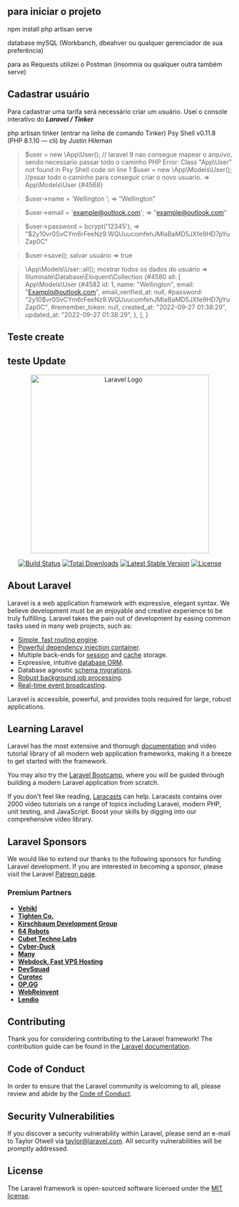 ## para iniciar o projeto 
npm install
php artisan serve

database mySQL (Workbanch, dbeahver ou qualquer gerenciador de sua preferência)

para as Requests utilizei o Postman (insomnia ou qualquer outra também serve)

## Cadastrar usuário

Para cadastrar uma tarifa será necessário criar um usuário.
Usei o console interativo do ***Laravel / Tinker***

php artisan tinker (entrar na linha de comando Tinker)
Psy Shell v0.11.8 (PHP 8.1.10 — cli) by Justin Hileman

> $user = new \App\User(); // laravel 9 nao consegue mapear o arquivo, sendo necessario passar todo o caminho 
PHP Error:  Class "App\User" not found in Psy Shell code on line 1
$user = new \App\Models\User();  //pssar todo o caminho para conseguir criar o novo usuario.
=> App\Models\User {#4568}
> 

> $user->name = ‘Wellington ’;
=> "Wellington"
> 

> $user->email = 'example@outlook.com';
=> "example@outlook.com"
> 

> $user->password = bcrypt('12345');
=> "$2y$10$vr0SvCYm6rFeeNz9.WQUuucomfehJMIaBaMD5JXfe9HD7pYuZap0C"
> 

> $user->save(); salvar usuário
=> true
> 

> \App\Models\User::all(); mostrar todos os dados do usuário
=> Illuminate\Database\Eloquent\Collection {#4580
all: [
App\Models\User {#4582
id: 1,
name: "Wellington",
email: "Examplo@outlook.com",
email_verified_at: null,
#password: "$2y$10$vr0SvCYm6rFeeNz9.WQUuucomfehJMIaBaMD5JXfe9HD7pYuZap0C",
#remember_token: null,
created_at: "2022-09-27 01:38:29",
updated_at: "2022-09-27 01:38:29",
},
],
}

## Teste create
<p align="center"><a href="https://drive.google.com/file/d/15FyHAEcb0rwvo2ZMlaF0JD1V2tvNWJpG/view?usp=sharing" target="_blank" width="400" alt="Teste create tarifa"></a></p>

## teste Update
<p align="center"><a href="https://drive.google.com/file/d/1H3bDmlYh4KxkUUevUUO0VC5mSHNQ0Lsw/view?usp=sharing" target="_blank" width="400" alt="Teste update tarifa"></a></p>

<p align="center"><a href="https://laravel.com" target="_blank"><img src="https://raw.githubusercontent.com/laravel/art/master/logo-lockup/5%20SVG/2%20CMYK/1%20Full%20Color/laravel-logolockup-cmyk-red.svg" width="400" alt="Laravel Logo"></a></p>

<p align="center">
<a href="https://travis-ci.org/laravel/framework"><img src="https://travis-ci.org/laravel/framework.svg" alt="Build Status"></a>
<a href="https://packagist.org/packages/laravel/framework"><img src="https://img.shields.io/packagist/dt/laravel/framework" alt="Total Downloads"></a>
<a href="https://packagist.org/packages/laravel/framework"><img src="https://img.shields.io/packagist/v/laravel/framework" alt="Latest Stable Version"></a>
<a href="https://packagist.org/packages/laravel/framework"><img src="https://img.shields.io/packagist/l/laravel/framework" alt="License"></a>
</p>

## About Laravel

Laravel is a web application framework with expressive, elegant syntax. We believe development must be an enjoyable and creative experience to be truly fulfilling. Laravel takes the pain out of development by easing common tasks used in many web projects, such as:

- [Simple, fast routing engine](https://laravel.com/docs/routing).
- [Powerful dependency injection container](https://laravel.com/docs/container).
- Multiple back-ends for [session](https://laravel.com/docs/session) and [cache](https://laravel.com/docs/cache) storage.
- Expressive, intuitive [database ORM](https://laravel.com/docs/eloquent).
- Database agnostic [schema migrations](https://laravel.com/docs/migrations).
- [Robust background job processing](https://laravel.com/docs/queues).
- [Real-time event broadcasting](https://laravel.com/docs/broadcasting).

Laravel is accessible, powerful, and provides tools required for large, robust applications.

## Learning Laravel

Laravel has the most extensive and thorough [documentation](https://laravel.com/docs) and video tutorial library of all modern web application frameworks, making it a breeze to get started with the framework.

You may also try the [Laravel Bootcamp](https://bootcamp.laravel.com), where you will be guided through building a modern Laravel application from scratch.

If you don't feel like reading, [Laracasts](https://laracasts.com) can help. Laracasts contains over 2000 video tutorials on a range of topics including Laravel, modern PHP, unit testing, and JavaScript. Boost your skills by digging into our comprehensive video library.

## Laravel Sponsors

We would like to extend our thanks to the following sponsors for funding Laravel development. If you are interested in becoming a sponsor, please visit the Laravel [Patreon page](https://patreon.com/taylorotwell).

### Premium Partners

- **[Vehikl](https://vehikl.com/)**
- **[Tighten Co.](https://tighten.co)**
- **[Kirschbaum Development Group](https://kirschbaumdevelopment.com)**
- **[64 Robots](https://64robots.com)**
- **[Cubet Techno Labs](https://cubettech.com)**
- **[Cyber-Duck](https://cyber-duck.co.uk)**
- **[Many](https://www.many.co.uk)**
- **[Webdock, Fast VPS Hosting](https://www.webdock.io/en)**
- **[DevSquad](https://devsquad.com)**
- **[Curotec](https://www.curotec.com/services/technologies/laravel/)**
- **[OP.GG](https://op.gg)**
- **[WebReinvent](https://webreinvent.com/?utm_source=laravel&utm_medium=github&utm_campaign=patreon-sponsors)**
- **[Lendio](https://lendio.com)**

## Contributing

Thank you for considering contributing to the Laravel framework! The contribution guide can be found in the [Laravel documentation](https://laravel.com/docs/contributions).

## Code of Conduct

In order to ensure that the Laravel community is welcoming to all, please review and abide by the [Code of Conduct](https://laravel.com/docs/contributions#code-of-conduct).

## Security Vulnerabilities

If you discover a security vulnerability within Laravel, please send an e-mail to Taylor Otwell via [taylor@laravel.com](mailto:taylor@laravel.com). All security vulnerabilities will be promptly addressed.

## License

The Laravel framework is open-sourced software licensed under the [MIT license](https://opensource.org/licenses/MIT).

